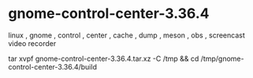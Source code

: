 # gnome-control-center-3.36.4
linux , gnome , control , center , cache , dump , meson , obs , screencast video recorder

tar xvpf gnome-control-center-3.36.4.tar.xz -C /tmp && cd /tmp/gnome-control-center-3.36.4/build
